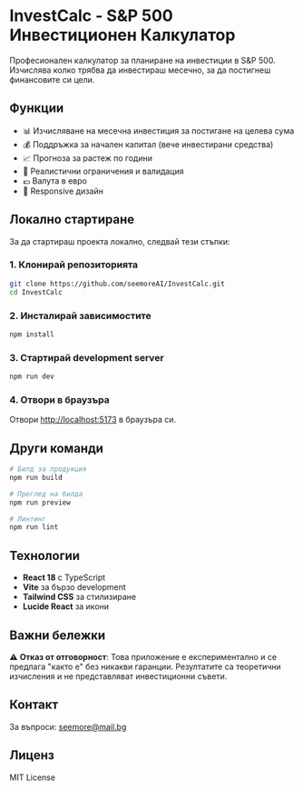 # InvestCalc - S&P 500 Инвестиционен Калкулатор

Професионален калкулатор за планиране на инвестиции в S&P 500. Изчислява колко трябва да инвестираш месечно, за да постигнеш финансовите си цели.

## Функции

- 📊 Изчисляване на месечна инвестиция за постигане на целева сума
- 💰 Поддръжка за начален капитал (вече инвестирани средства)
- 📈 Прогноза за растеж по години
- 🎯 Реалистични ограничения и валидация
- 💶 Валута в евро
- 📱 Responsive дизайн

## Локално стартиране

За да стартираш проекта локално, следвай тези стъпки:

### 1. Клонирай репозиторията
```bash
git clone https://github.com/seemoreAI/InvestCalc.git
cd InvestCalc
```

### 2. Инсталирай зависимостите
```bash
npm install
```

### 3. Стартирай development server
```bash
npm run dev
```

### 4. Отвори в браузъра
Отвори [http://localhost:5173](http://localhost:5173) в браузъра си.

## Други команди

```bash
# Билд за продукция
npm run build

# Преглед на билда
npm run preview

# Линтинг
npm run lint
```

## Технологии

- **React 18** с TypeScript
- **Vite** за бързо development
- **Tailwind CSS** за стилизиране
- **Lucide React** за икони

## Важни бележки

⚠️ **Отказ от отговорност**: Това приложение е експериментално и се предлага "както е" без никакви гаранции. Резултатите са теоретични изчисления и не представляват инвестиционни съвети.

## Контакт

За въпроси: [seemore@mail.bg](mailto:seemore@mail.bg)

## Лиценз

MIT License